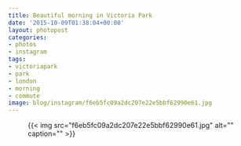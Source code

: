 ```yaml
---
title: Beautiful morning in Victoria Park
date: '2015-10-09T01:38:04+00:00'
layout: photopost
categories:
- photos
- instagram
tags:
- victoriapark
- park
- london
- morning
- commute
image: blog/instagram/f6eb5fc09a2dc207e22e5bbf62990e61.jpg
---
```


<figure class="photo photo--square">
  {{< img src="f6eb5fc09a2dc207e22e5bbf62990e61.jpg" alt="" caption="" >}}

</figure>



